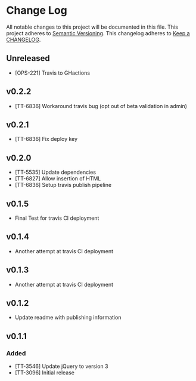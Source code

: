 # Change Log
All notable changes to this project will be documented in this file.
This project adheres to [Semantic Versioning](http://semver.org/).
This changelog adheres to [Keep a CHANGELOG](http://keepachangelog.com/).

## Unreleased
- [OPS-221] Travis to GHactions

## v0.2.2
- [TT-6836] Workaround travis bug (opt out of beta validation in admin)

## v0.2.1
- [TT-6836] Fix deploy key

## v0.2.0
- [TT-5535] Update dependencies
- [TT-6827] Allow insertion of HTML
- [TT-6836] Setup travis publish pipeline

## v0.1.5
- Final Test for travis CI deployment

## v0.1.4
- Another attempt at travis CI deployment

## v0.1.3
- Another attempt at travis CI deployment

## v0.1.2
- Update readme with publishing information

## v0.1.1
### Added
- [TT-3546] Update jQuery to version 3
- [TT-3096] Initial release
